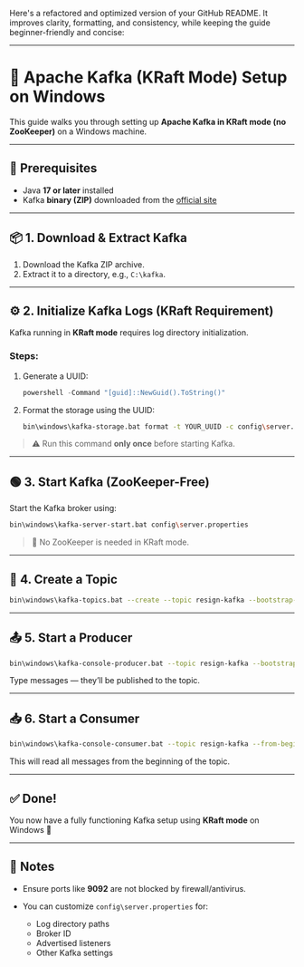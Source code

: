 Here's a refactored and optimized version of your GitHub README. It improves clarity, formatting, and consistency, while keeping the guide beginner-friendly and concise:

---

# 🚀 Apache Kafka (KRaft Mode) Setup on Windows

This guide walks you through setting up **Apache Kafka in KRaft mode (no ZooKeeper)** on a Windows machine.

---

## 🧰 Prerequisites

* Java **17 or later** installed
* Kafka **binary (ZIP)** downloaded from the [official site](https://kafka.apache.org/downloads)

---

## 📦 1. Download & Extract Kafka

1. Download the Kafka ZIP archive.
2. Extract it to a directory, e.g., `C:\kafka`.

---

## ⚙️ 2. Initialize Kafka Logs (KRaft Requirement)

Kafka running in **KRaft mode** requires log directory initialization.

### Steps:

1. Generate a UUID:

   ```powershell
   powershell -Command "[guid]::NewGuid().ToString()"
   ```

2. Format the storage using the UUID:

   ```bash
   bin\windows\kafka-storage.bat format -t YOUR_UUID -c config\server.properties --standalone
   ```

> ⚠️ Run this command **only once** before starting Kafka.

---

## 🟢 3. Start Kafka (ZooKeeper-Free)

Start the Kafka broker using:

```bash
bin\windows\kafka-server-start.bat config\server.properties
```

> 🧠 No ZooKeeper is needed in KRaft mode.

---

## 🧵 4. Create a Topic

```bash
bin\windows\kafka-topics.bat --create --topic resign-kafka --bootstrap-server localhost:9092
```

---

## 📤 5. Start a Producer

```bash
bin\windows\kafka-console-producer.bat --topic resign-kafka --bootstrap-server localhost:9092
```

Type messages — they’ll be published to the topic.

---

## 📥 6. Start a Consumer

```bash
bin\windows\kafka-console-consumer.bat --topic resign-kafka --from-beginning --bootstrap-server localhost:9092
```

This will read all messages from the beginning of the topic.

---

## ✅ Done!

You now have a fully functioning Kafka setup using **KRaft mode** on Windows 🎉

---

## 📌 Notes

* Ensure ports like **9092** are not blocked by firewall/antivirus.
* You can customize `config\server.properties` for:

  * Log directory paths
  * Broker ID
  * Advertised listeners
  * Other Kafka settings
